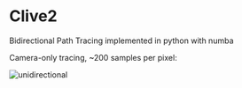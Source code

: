 # Clive2
Bidirectional Path Tracing implemented in python with numba

Camera-only tracing, ~200 samples per pixel:


![unidirectional](https://github.com/pmclaugh/Clive2/blob/master/resources/unidirectional_example.jpg)

